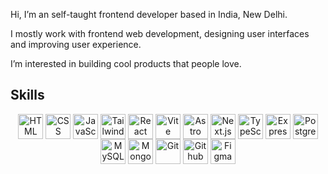 Hi, I’m an self-taught frontend developer based in India, New Delhi.

I mostly work with frontend web development, designing user interfaces and improving user experience. 

I’m interested in building cool products that people love.

## Skills

<div align="center">
  <img align="top" alt="HTML" width="40px" src="https://skillicons.dev/icons?i=html" />
  <img align="top" alt="CSS" width="40px" src="https://skillicons.dev/icons?i=css" />
  <img align="top" alt="JavaScript" width="40px" src="https://skillicons.dev/icons?i=js" />
  <img align="top" alt="Tailwind" width="40px" src="https://skillicons.dev/icons?i=tailwind" />
  <img align="top" alt="React" width="40px" src="https://skillicons.dev/icons?i=react" />
  <img align="top" alt="Vite" width="40px" src="https://skillicons.dev/icons?i=vite" />
  <img align="top" alt="Astro" width="40px" src="https://skillicons.dev/icons?i=astro" />
  <img align="top" alt="Next.js" width="40px" src="https://skillicons.dev/icons?i=nextjs" />
  <img align="top" alt="TypeScript" width="40px" src="https://skillicons.dev/icons?i=typescript" />
  <img align="top" alt="Express" width="40px" src="https://skillicons.dev/icons?i=express" />
  <img align="top" alt="PostgreSQL" width="40px" src="https://skillicons.dev/icons?i=postgres" />
  <img align="top" alt="MySQL" width="40px" src="https://skillicons.dev/icons?i=mysql" />
  <img align="top" alt="MongoDB" width="40px" src="https://skillicons.dev/icons?i=mongodb" />
  <img align="top" alt="Git" width="40px" src="https://skillicons.dev/icons?i=git" />
  <img align="top" alt="Github" width="40px" src="https://skillicons.dev/icons?i=github" />
  <img align="top" alt="Figma" width="40px" src="https://skillicons.dev/icons?i=figma" />
</div>
